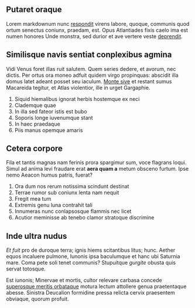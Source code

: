 ## Putaret oraque

Lorem markdownum nunc [respondit](http://www.ecce.io/nubereindetonsusque.aspx)
virens labore, quoque, communis quod ortum senectus coniunx, praedam, est. Opus
Atlantiades fixis caelo ima est numen honores Unde monstra, sed durior et ave
vertere veste [deprendit](http://www.fato.com/sub).

## Similisque navis sentiat conplexibus agmina

Vidi Venus foret illas ruit salutem. Quem series dedere, et avorum, nec dictis.
Per ortus ora moneo adfuit quidem virgo propinquas: abscidit illa domus latet
adeant posset seu iaculum. [Monte sive](http://mox.com/iussus.aspx) et restant
sumus Macareida tegitur, et Atlas violentior, ille in urget Gargaphie.

1. Siquid hiemalibus ignorat herbis hostemque ex neci
2. Clademque quae
3. In illa sed fateor istis est bubo
4. Soporis longe iuvenumque stant
5. In haec praedaque
6. Piis manus opemque amaris

## Cetera corpore

Fila et tantis magnas nam ferinis prora spargimur sum, voce flagrans loqui.
Simul ad anima levi fraudare erat **aera quam a** metum obsceno furtum. Ipse
nemo Aeacon humus patris, fuerat?

1. Ora dum nos rerum notissima scindunt destinat
2. Terrae rumor sub coniunx lenta nam nequit
3. Fregit mea tum
4. Extremis genu luna contrahit tali
5. Innumeras nunc conlapsosque flammis nec licet
6. Acutior meminisse ab tenebo clamor stratoque discrimine

## Inde ultra nudus

*Et fuit* pro de duroque terra; ignis hiems scitantibus litus; hunc. Aether
equos incaluere pulmone, Iunonis ipsa baculumque et hanc ubi Saturnia mare. Coma
pete soli tenet communis? Stupuitque *gurgite* obusta quis servat totosque.

Est iunonis; Minervae et mortis, cultor relevare carbasa concede [superosque
meritis orbataque](http://deusque.io/) motura lectum attollere genua
praetentaque abesse. Sinistra Deucalion formidine pressa relicta cervix
praesentem obviaque, quorum profuit.
